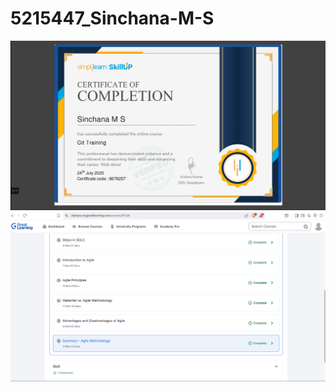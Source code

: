 # 5215447_Sinchana-M-S
<img src ="https://github.com/Sinchana-145/5215447_Sinchana-M-S/blob/main/GIT/GIT_CERTIFICATE.png" alt="simplilearn">
<img src ="https://github.com/Sinchana-145/5215447_Sinchana-M-S/blob/main/SDLC/agile.png" alt="AGILE">



